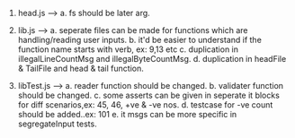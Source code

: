 1. head.js --> a. fs should be later arg.

2. lib.js --> a. seperate files can be made for functions which are handling/reading user inputs.
           b. it'd be easier to understand if the function name starts with verb, ex: 9,13 etc
           c. duplication in illegalLineCountMsg and illegalByteCountMsg.
           d. duplication in headFile & TailFile and head & tail function.

3. libTest.js  -->  a. reader function should be changed.
                    b. validater function should be changed.
                    c. some asserts can be given in seperate it blocks for diff scenarios,ex: 45, 46, +ve & -ve nos.
                    d. testcase for -ve count should be added..ex: 101
                    e. it msgs can be more specific in segregateInput tests.
